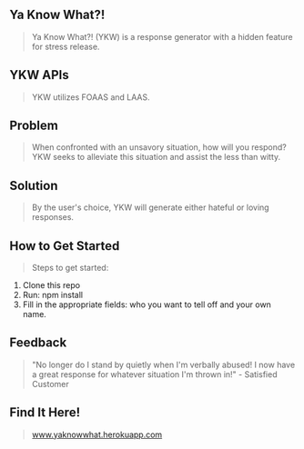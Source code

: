 ## Ya Know What?! ##
  > Ya Know What?! (YKW) is a response generator with a hidden feature for stress release.

## YKW APIs ##
  > YKW utilizes FOAAS and LAAS.

## Problem ##
  > When confronted with an unsavory situation, how will you respond? YKW seeks to alleviate this situation and assist the less than witty.

## Solution ##
  > By the user's choice, YKW will generate either hateful or loving responses. 

## How to Get Started ##
  > Steps to get started: 
  1. Clone this repo 
  2. Run: npm install 
  3. Fill in the appropriate fields: who you want to tell off and your own name.

## Feedback ##
  > "No longer do I stand by quietly when I'm verbally abused! I now have a great response for whatever situation I'm thrown in!" - Satisfied Customer

## Find It Here! ##
 >www.yaknowwhat.herokuapp.com